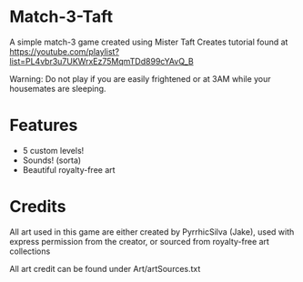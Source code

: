 # Match-3-Taft
A simple match-3 game created using Mister Taft Creates tutorial found at https://youtube.com/playlist?list=PL4vbr3u7UKWrxEz75MqmTDd899cYAvQ_B 

Warning: Do not play if you are easily frightened or at 3AM while your housemates are sleeping.

# Features
* 5 custom levels!
* Sounds! (sorta) 
* Beautiful royalty-free art

# Credits 
All art used in this game are either created by PyrrhicSilva (Jake), used with express permission from the creator, or sourced from royalty-free art collections 

All art credit can be found under Art/artSources.txt 
